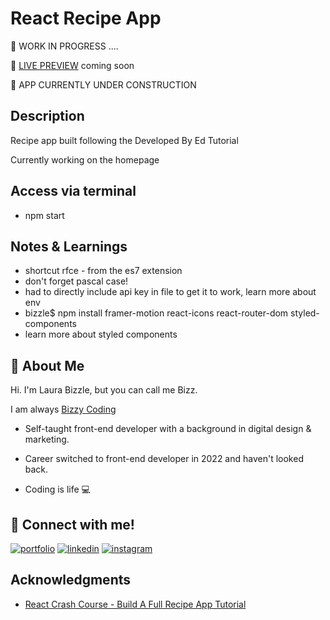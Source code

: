 # React Recipe App

👷 WORK IN PROGRESS ....

👀 [LIVE PREVIEW](https://bizzy-coding.github.io/FrontEnd_Portfolio_2023/) coming soon 

👷 APP CURRENTLY UNDER CONSTRUCTION

## Description

Recipe app built following the Developed By Ed Tutorial

Currently working on the homepage 

## Access via terminal  

- npm start

## Notes & Learnings

- shortcut rfce - from the es7 extension
- don't forget pascal case!
- had to directly include api key in file to get it to work, learn more about env 
- bizzle$ npm install framer-motion react-icons react-router-dom styled-components
- learn more about styled components




## 🚀 About Me

Hi. I'm Laura Bizzle, but you can call me Bizz.

I am always [Bizzy Coding](https://www.instagram.com/bizzy_coding/) 

- Self-taught front-end developer with a background in digital design & marketing.

- Career switched to front-end developer in 2022 and haven't looked back.

- Coding is life 💻

## 🔗 Connect with me!
[![portfolio](https://img.shields.io/badge/my_portfolio-000?style=for-the-badge&logo=ko-fi&logoColor=white)](https://bizzy-coding.github.io/FrontEnd_Portfolio_2023/)
[![linkedin](https://img.shields.io/badge/linkedin-0A66C2?style=for-the-badge&logo=linkedin&logoColor=white)](https://www.linkedin.com/in/laura-bizzle/)
[![instagram](https://img.shields.io/badge/Instagram-E4405F?style=for-the-badge&logo=instagram&logoColor=white)](https://www.instagram.com/bizzy_coding/)

## Acknowledgments

* [React Crash Course - Build A Full Recipe App Tutorial](https://www.youtube.com/watch?v=xc4uOzlndAk)
